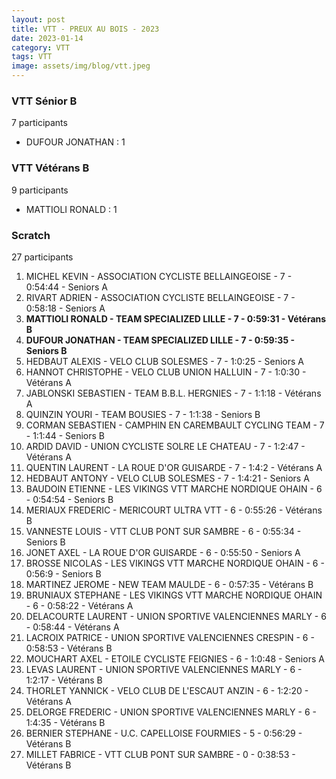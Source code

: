 ```yaml
---
layout: post
title: VTT - PREUX AU BOIS - 2023
date: 2023-01-14
category: VTT
tags: VTT
image: assets/img/blog/vtt.jpeg
---
```


### VTT Sénior B
7 participants
- DUFOUR JONATHAN : 1

### VTT Vétérans B
9 participants
- MATTIOLI RONALD : 1

### Scratch
27 participants
1. MICHEL KEVIN - ASSOCIATION CYCLISTE BELLAINGEOISE - 7 - 0:54:44 - Seniors A
2. RIVART ADRIEN - ASSOCIATION CYCLISTE BELLAINGEOISE - 7 - 0:58:18 - Seniors A
3. **MATTIOLI RONALD - TEAM SPECIALIZED LILLE - 7 - 0:59:31 - Vétérans B**
4. **DUFOUR JONATHAN - TEAM SPECIALIZED LILLE - 7 - 0:59:35 - Seniors B**
5. HEDBAUT ALEXIS - VELO CLUB SOLESMES - 7 - 1:0:25 - Seniors A
6. HANNOT CHRISTOPHE - VELO CLUB UNION HALLUIN - 7 - 1:0:30 - Vétérans A
7. JABLONSKI SEBASTIEN - TEAM B.B.L. HERGNIES - 7 - 1:1:18 - Vétérans A
8. QUINZIN YOURI - TEAM BOUSIES - 7 - 1:1:38 - Seniors B
9. CORMAN SEBASTIEN - CAMPHIN EN CAREMBAULT CYCLING TEAM - 7 - 1:1:44 - Seniors B
10. ARDID DAVID - UNION CYCLISTE SOLRE LE CHATEAU - 7 - 1:2:47 - Vétérans A
11. QUENTIN LAURENT - LA ROUE D'OR GUISARDE - 7 - 1:4:2 - Vétérans A
12. HEDBAUT ANTONY - VELO CLUB SOLESMES - 7 - 1:4:21 - Seniors A
13. BAUDOIN ETIENNE - LES VIKINGS VTT MARCHE NORDIQUE OHAIN - 6 - 0:54:54 - Seniors B
14. MERIAUX FREDERIC - MERICOURT ULTRA VTT - 6 - 0:55:26 - Vétérans B
15. VANNESTE LOUIS - VTT  CLUB PONT SUR SAMBRE - 6 - 0:55:34 - Seniors B
16. JONET AXEL - LA ROUE D'OR GUISARDE - 6 - 0:55:50 - Seniors A
17. BROSSE NICOLAS - LES VIKINGS VTT MARCHE NORDIQUE OHAIN - 6 - 0:56:9 - Seniors B
18. MARTINEZ JEROME - NEW TEAM MAULDE - 6 - 0:57:35 - Vétérans B
19. BRUNIAUX STEPHANE - LES VIKINGS VTT MARCHE NORDIQUE OHAIN - 6 - 0:58:22 - Vétérans A
20. DELACOURTE LAURENT - UNION SPORTIVE VALENCIENNES MARLY - 6 - 0:58:44 - Vétérans A
21. LACROIX PATRICE - UNION SPORTIVE VALENCIENNES CRESPIN - 6 - 0:58:53 - Vétérans B
22. MOUCHART AXEL - ETOILE CYCLISTE FEIGNIES - 6 - 1:0:48 - Seniors A
23. LEVAS LAURENT - UNION SPORTIVE VALENCIENNES MARLY - 6 - 1:2:17 - Vétérans B
24. THORLET YANNICK - VELO CLUB DE L'ESCAUT ANZIN - 6 - 1:2:20 - Vétérans A
25. DELORGE FREDERIC - UNION SPORTIVE VALENCIENNES MARLY - 6 - 1:4:35 - Vétérans B
26. BERNIER STEPHANE - U.C. CAPELLOISE FOURMIES - 5 - 0:56:29 - Vétérans B
27. MILLET FABRICE - VTT  CLUB PONT SUR SAMBRE - 0 - 0:38:53 - Vétérans B
